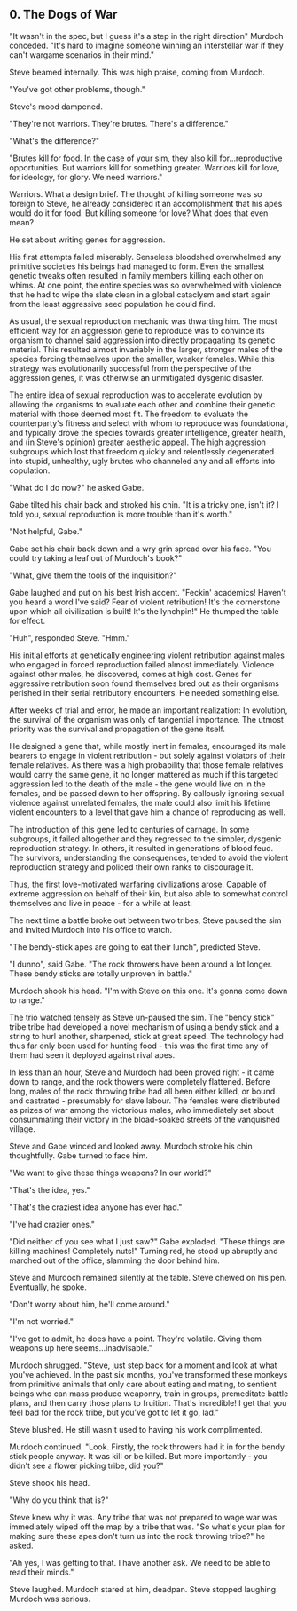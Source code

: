 ## 0. The Dogs of War

"It wasn't in the spec, but I guess it's a step in the right direction" Murdoch conceded. "It's hard to imagine someone winning an interstellar war if they can't wargame scenarios in their mind."

Steve beamed internally. This was high praise, coming from Murdoch.

"You've got other problems, though."

Steve's mood dampened.

"They're not warriors. They're brutes. There's a difference."

"What's the difference?"

"Brutes kill for food. In the case of your sim, they also kill for...reproductive opportunities. But warriors kill for something greater. Warriors kill for love, for ideology, for glory. We need warriors."

Warriors. What a design brief. The thought of killing someone was so foreign to Steve, he already considered it an accomplishment that his apes would do it for food. But killing someone for love? What does that even mean?

He set about writing genes for aggression.

His first attempts failed miserably. Senseless bloodshed overwhelmed any primitive societies his beings had managed to form. Even the smallest genetic tweaks often resulted in family members killing each other on whims. At one point, the entire species was so overwhelmed with violence that he had to wipe the slate clean in a global cataclysm and start again from the least aggressive seed population he could find.

As usual, the sexual reproduction mechanic was thwarting him. The most efficient way for an aggression gene to reproduce was to convince its organism to channel said aggression into directly propagating its genetic material. This resulted almost invariably in the larger, stronger males of the species forcing themselves upon the smaller, weaker females. While this strategy was evolutionarily successful from the perspective of the aggression genes, it was otherwise an unmitigated dysgenic disaster.

The entire idea of sexual reproduction was to accelerate evolution by allowing the organisms to evaluate each other and combine their genetic material with those deemed most fit. The freedom to evaluate the counterparty's fitness and select with whom to reproduce was foundational, and typically drove the species towards greater intelligence, greater health, and (in Steve's opinion) greater aesthetic appeal. The high aggression subgroups which lost that freedom quickly and relentlessly degenerated into stupid, unhealthy, ugly brutes who channeled any and all efforts into copulation.

"What do I do now?" he asked Gabe.

Gabe tilted his chair back and stroked his chin. "It is a tricky one, isn't it? I told you, sexual reproduction is more trouble than it's worth."

"Not helpful, Gabe."

Gabe set his chair back down and a wry grin spread over his face. "You could try taking a leaf out of Murdoch's book?"

"What, give them the tools of the inquisition?"

Gabe laughed and put on his best Irish accent. "Feckin' academics! Haven't you heard a word I've said? Fear of violent retribution! It's the cornerstone upon which all civilization is built! It's the lynchpin!" He thumped the table for effect.

"Huh", responded Steve. "Hmm."

His initial efforts at genetically engineering violent retribution against males who engaged in forced reproduction failed almost immediately. Violence against other males, he discovered, comes at high cost. Genes for aggressive retribution soon found themselves bred out as their organisms perished in their serial retributory encounters. He needed something else.

After weeks of trial and error, he made an important realization: In evolution, the survival of the organism was only of tangential importance. The utmost priority was the survival and propagation of the gene itself.

He designed a gene that, while mostly inert in females, encouraged its male bearers to engage in violent retribution - but solely against violators of their female relatives. As there was a high probability that those female relatives would carry the same gene, it no longer mattered as much if this targeted aggression led to the death of the male - the gene would live on in the females, and be passed down to her offspring. By callously ignoring sexual violence against unrelated females, the male could also limit his lifetime violent encounters to a level that gave him a chance of reproducing as well.

The introduction of this gene led to centuries of carnage. In some subgroups, it failed altogether and they regressed to the simpler, dysgenic reproduction strategy. In others, it resulted in generations of blood feud. The survivors, understanding the consequences, tended to avoid the violent reproduction strategy and policed their own ranks to discourage it.

Thus, the first love-motivated warfaring civilizations arose. Capable of extreme aggression on behalf of their kin, but also able to somewhat control themselves and live in peace - for a while at least.

The next time a battle broke out between two tribes, Steve paused the sim and invited Murdoch into his office to watch.

"The bendy-stick apes are going to eat their lunch", predicted Steve.

"I dunno", said Gabe. "The rock throwers have been around a lot longer. These bendy sticks are totally unproven in battle."

Murdoch shook his head. "I'm with Steve on this one. It's gonna come down to range."

The trio watched tensely as Steve un-paused the sim. The "bendy stick" tribe tribe had developed a novel mechanism of using a bendy stick and a string to hurl another, sharpened, stick at great speed. The technology had thus far only been used for hunting food - this was the first time any of them had seen it deployed against rival apes.

In less than an hour, Steve and Murdoch had been proved right - it came down to range, and the rock thowers were completely flattened. Before long, males of the rock throwing tribe had all been either killed, or bound and castrated - presumably for slave labour. The females were distributed as prizes of war among the victorious males, who immediately set about consummating their victory in the bload-soaked streets of the vanquished village.

Steve and Gabe winced and looked away. Murdoch stroke his chin thoughtfully. Gabe turned to face him.

"We want to give these things weapons? In our world?"

"That's the idea, yes."

"That's the craziest idea anyone has ever had."

"I've had crazier ones."

"Did neither of you see what I just saw?" Gabe exploded. "These things are killing machines! Completely nuts!" Turning red, he stood up abruptly and marched out of the office, slamming the door behind him.

Steve and Murdoch remained silently at the table. Steve chewed on his pen. Eventually, he spoke.

"Don't worry about him, he'll come around."

"I'm not worried."

"I've got to admit, he does have a point. They're volatile. Giving them weapons up here seems...inadvisable."

Murdoch shrugged. "Steve, just step back for a moment and look at what you've achieved. In the past six months, you've transformed these monkeys from primitive animals that only care about eating and mating, to sentient beings who can mass produce weaponry, train in groups, premeditate battle plans, and then carry those plans to fruition. That's incredible! I get that you feel bad for the rock tribe, but you've got to let it go, lad."

Steve blushed. He still wasn't used to having his work complimented.

Murdoch continued. "Look. Firstly, the rock throwers had it in for the bendy stick people anyway. It was kill or be killed. But more importantly - you didn't see a flower picking tribe, did you?"

Steve shook his head.

"Why do you think that is?"

Steve knew why it was. Any tribe that was not prepared to wage war was immediately wiped off the map by a tribe that was. "So what's your plan for making sure these apes don't turn us into the rock throwing tribe?" he asked.

"Ah yes, I was getting to that. I have another ask. We need to be able to read their minds."

Steve laughed. Murdoch stared at him, deadpan. Steve stopped laughing. Murdoch was serious.
